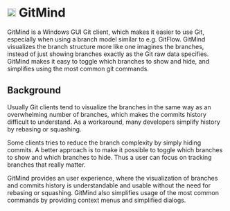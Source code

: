 # <img src="GitMind/MainWindowViews/Application.ico" width="20"> GitMind  
GitMind is a Windows GUI Git client, which makes it easier to use Git, especially when using a branch model similar to e.g. GitFlow. GitMind visualizes the branch structure more like one imagines the branches, instead of just showing branches exactly as the Git raw data specifies. GitMind makes it easy to toggle which branches to show and hide, and simplifies using the most common git commands.

## Background
Usually Git clients tend to visualize the branches in the same way as an overwhelming number of branches, which makes the commits history difficult to understand. As a workaround, many developers simplify history by rebasing or squashing.

Some clients tries to reduce the branch complexity by simply hiding commits. A better approach is to make it possible to toggle which branches to show and which branches to hide. Thus a user can focus on tracking branches that really matter.

GitMind provides an user experience, where the visualization of branches and commits history is understandable and usable without the need for rebasing or squashing. GitMind also simplifies usage of the most common commands by providing context menus and simplified dialogs.